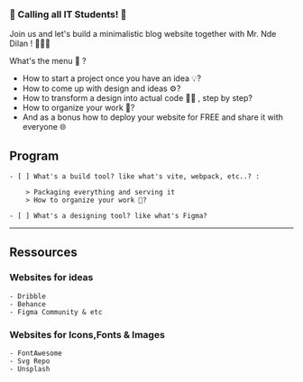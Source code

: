 ### 📢 Calling all IT Students! 🌟

Join us and let's build a minimalistic  blog website  together with Mr. Nde  Dilan ! 🎉👨‍💻

What's the menu 📜 ?
   - How to start a project once you have an idea 💡?
   - How to come up with design and ideas ⚙?
   - How to transform a design into actual code 🧑‍💻 , step by step?
   - How to organize your work 📂?
   - And as a bonus how to deploy your website for FREE and share it with everyone 🌐

## Program
    - [ ] What's a build tool? like what's vite, webpack, etc..? : 

        > Packaging everything and serving it
        > How to organize your work 📂?

    - [ ] What's a designing tool? like what's Figma?
----------
## Ressources
### Websites for ideas
    - Dribble
    - Behance
    - Figma Community & etc


### Websites for Icons,Fonts & Images
    - FontAwesome
    - Svg Repo
    - Unsplash






